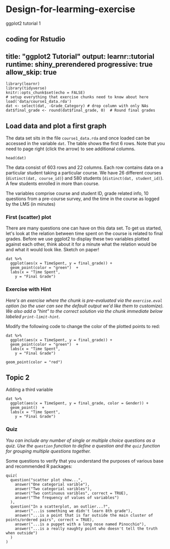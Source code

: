# Design-for-learming-exercise
ggplot2 tutorial 1


coding for Rstudio
---
title: "ggplot2 Tutorial"
output: learnr::tutorial
runtime: shiny_prerendered
progressive: true
allow_skip: true
---

```{r setup, include=FALSE}
library(learnr)
library(tidyverse)
knitr::opts_chunk$set(echo = FALSE)
# setup everything that exercise chunks need to know about here
load('data/course1_data.rda')
dat <- select(dat, -Grade_Category) # drop column with only NAs
dat$final_grade <- round(dat$final_grade, 0)  # Round final grades 
```

## Load data and plot a first graph

The data set sits in the file `course1_data.rda` and once loaded can be accessed in the variable `dat`. The table shows the first 6 rows. Note that you need to page right (click the arrow) to see additional columns. 

```{r}
head(dat)
```

The data consist of 603 rows and 22 columns. Each row contains data on a particular student taking a particular course. We have 26 different courses (`distinct(dat, course_id)`) and 580 students (`distinct(dat, student_id)`). A few students enrolled in more than course.

The variables comprise course and student ID, grade related info, 10 questions from a pre-course survey, and the time in the course as logged by the LMS (in minutes)

### First (scatter) plot

There are many questions one can have on this data set. To get us started, let's look at the relation between time spent on the course is related to final grades. Before we use ggplot2 to display these two variables plotted against each other, think about it for a minute what the relation would be and what it would look like. Sketch on paper!

```{r first_plot, exercise=TRUE, exercise.lines = 7}
dat %>%
  ggplot(aes(x = TimeSpent, y = final_grade)) + 
  geom_point(color = "green")  +
  labs(x = "Time Spent",
    y = "Final Grade")
```

### Exercise with Hint

*Here's an exercise where the chunk is pre-evaluated via the `exercise.eval` option (so the user can see the default output we'd like them to customize). We also add a "hint" to the correct solution via the chunk immediate below labeled `print-limit-hint`.*

Modify the following code to change the color of the plotted points to red:

```{r change-color, exercise=TRUE, exercise.eval=TRUE}
dat %>%
  ggplot(aes(x = TimeSpent, y = final_grade)) + 
  geom_point(color = "green")  +
  labs(x = "Time Spent",
    y = "Final Grade")
```

```{r change-color-hint}
geom_point(color = "red")
```

## Topic 2

Adding a third variable

```{r}
dat %>%
  ggplot(aes(x = TimeSpent, y = final_grade, color = Gender)) + 
  geom_point()  +
  labs(x = "Time Spent",
    y = "Final Grade")
```

### Quiz

*You can include any number of single or multiple choice questions as a quiz. Use the `question` function to define a question and the `quiz` function for grouping multiple questions together.*

Some questions to verify that you understand the purposes of various base and recommended R packages:

```{r quiz}
quiz(
  question("scatter plot show...",
    answer("One categorial varible"),
    answer("Two categorial varibles"),
    answer("Two continuous varibles", correct = TRUE),
    answer("The frequency of values of variables")
  ),
  question("In a scatterplot, an outlier...?",
    answer("...is something we didn't learn 8th grade"),
    answer("...is a point that is far outside the main cluster of points/ordered pairs", correct = TRUE),
    answer("...is a puppet with a long nose named Pinocchio"),
    answer("...is a really naughty point who doesn't tell the truth when outside")
  )
)
```
